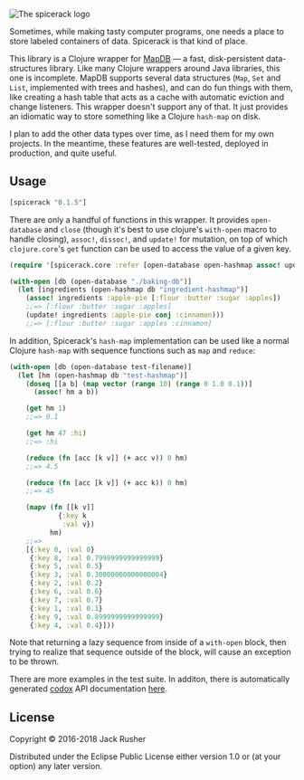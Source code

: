 ![The spicerack logo](https://cloud.githubusercontent.com/assets/220188/20091210/d20e41e6-a591-11e6-9411-94852705097b.png)

Sometimes, while making tasty computer programs, one needs a place to
store labeled containers of data. Spicerack is that kind of place.

This library is a Clojure wrapper for [MapDB](http://www.mapdb.org) —
a fast, disk-persistent data-structures library. Like many Clojure
wrappers around Java libraries, this one is incomplete. MapDB supports
several data structures (`Map`, `Set` and `List`, implemented with
trees and hashes), and can do fun things with them, like creating a
hash table that acts as a cache with automatic eviction and change
listeners. This wrapper doesn't support any of that. It just provides
an idiomatic way to store something like a Clojure `hash-map` on disk.

I plan to add the other data types over time, as I need them for my
own projects. In the meantime, these features are well-tested,
deployed in production, and quite useful.

## Usage 

``` clojure
[spicerack "0.1.5"]
```

There are only a handful of functions in this wrapper. It provides
`open-database` and `close` (though it's best to use clojure's
`with-open` macro to handle closing), `assoc!`, `dissoc!`, and
`update!` for mutation, on top of which `clojure.core`'s `get`
function can be used to access the value of a given key.

``` clojure
(require '[spicerack.core :refer [open-database open-hashmap assoc! update!]])

(with-open [db (open-database "./baking-db")]
  (let [ingredients (open-hashmap db "ingredient-hashmap")]
    (assoc! ingredients :apple-pie [:flour :butter :sugar :apples])
    ;;=> [:flour :butter :sugar :apples]
    (update! ingredients :apple-pie conj :cinnamon)))
    ;;=> [:flour :butter :sugar :apples :cinnamon]
```

In addition, Spicerack's `hash-map` implementation can be used like a
normal Clojure `hash-map` with sequence functions such as `map` and
`reduce`:

``` clojure
(with-open [db (open-database test-filename)]
  (let [hm (open-hashmap db "test-hashmap")]
    (doseq [[a b] (map vector (range 10) (range 0 1.0 0.1))]
      (assoc! hm a b))

    (get hm 1)
    ;;=> 0.1

    (get hm 47 :hi)
    ;;=> :hi

    (reduce (fn [acc [k v]] (+ acc v)) 0 hm)
    ;;=> 4.5

    (reduce (fn [acc [k v]] (+ acc k)) 0 hm)
    ;;=> 45

    (mapv (fn [[k v]]
            {:key k
             :val v})
          hm)
    ;;=>
    [{:key 0, :val 0}
     {:key 8, :val 0.7999999999999999}
     {:key 5, :val 0.5}
     {:key 3, :val 0.30000000000000004}
     {:key 2, :val 0.2}
     {:key 6, :val 0.6}
     {:key 7, :val 0.7}
     {:key 1, :val 0.1}
     {:key 9, :val 0.8999999999999999}
     {:key 4, :val 0.4}]))
```

Note that returning a lazy sequence from inside of a `with-open`
block, then trying to realize that sequence outside of the block, will
cause an exception to be thrown.

There are more examples in the test suite. In additon, there is
automatically generated [codox](https://github.com/weavejester/codox)
API documentation [here](https://jackrusher.github.io/spicerack/).

## License 

Copyright © 2016-2018 Jack Rusher

Distributed under the Eclipse Public License either version 1.0 or (at
your option) any later version.
